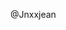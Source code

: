  @Jnxxjean


<!---
Jnxxjean/Jnxxjean is a ✨ special ✨ repository because its `README.md` (this file) appears on your GitHub profile.
You can click the Preview link to take a look at your changes.
--->
